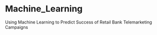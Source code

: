 # Machine_Learning
Using Machine Learning to Predict Success of Retail Bank Telemarketing Campaigns
